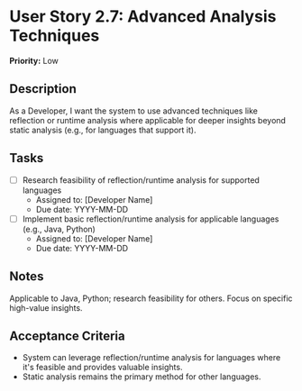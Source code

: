 # User Story 2.7: Advanced Analysis Techniques

**Priority:** Low

## Description
As a Developer, I want the system to use advanced techniques like reflection or runtime analysis where applicable for deeper insights beyond static analysis (e.g., for languages that support it).

## Tasks
- [ ] Research feasibility of reflection/runtime analysis for supported languages
  - Assigned to: [Developer Name]
  - Due date: YYYY-MM-DD
- [ ] Implement basic reflection/runtime analysis for applicable languages (e.g., Java, Python)
  - Assigned to: [Developer Name]
  - Due date: YYYY-MM-DD

## Notes
Applicable to Java, Python; research feasibility for others. Focus on specific high-value insights.

## Acceptance Criteria
- System can leverage reflection/runtime analysis for languages where it's feasible and provides valuable insights.
- Static analysis remains the primary method for other languages.
